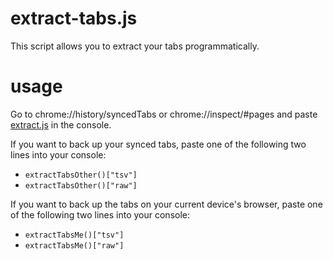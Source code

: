 # extract-tabs.js
This script allows you to extract your tabs programmatically.

# usage
Go to chrome://history/syncedTabs or chrome://inspect/#pages and paste [extract.js](extract.js) in the console.

If you want to back up your synced tabs, paste one of the following two lines into your console:
- `extractTabsOther()["tsv"]`
- `extractTabsOther()["raw"]`

If you want to back up the tabs on your current device's browser, paste one of the following two lines into your console:
- `extractTabsMe()["tsv"]`
- `extractTabsMe()["raw"]`
